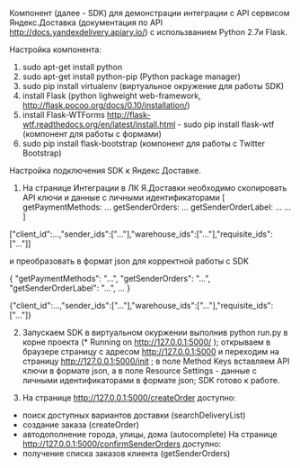 Компонент (далее - SDK) для демонстрации интеграции с API сервисом Яндекс.Доставка (документация по API http://docs.yandexdelivery.apiary.io/) с использванием Python 2.7и Flask.

Настройка компонента:
1. sudo apt-get install python
2. sudo apt-get install python-pip (Python package manager)
3. sudo pip install virtualenv (виртуальное окружение для работы SDK)
4. install Flask (python lighweight web-framework, http://flask.pocoo.org/docs/0.10/installation/)
5. install Flask-WTForms http://flask-wtf.readthedocs.org/en/latest/install.html - sudo pip install flask-wtf (компонент для работы с формами)
6. sudo pip install flask-bootstrap (компонент для работы с Twitter Bootstrap)

Настройка подключения SDK к Яндекс Доставке.
1. На странице Интеграции в ЛК Я.Доставки необходимо скопировать API ключи и данные с личными идентификаторами
[
getPaymentMethods: ...
getSenderOrders: ...
getSenderOrderLabel: ...
...
]

["client_id":...,"sender_ids":["..."],"warehouse_ids":["..."],"requisite_ids":["..."]]

и преобразовать в формат json для корректной работы с SDK

{
  "getPaymentMethods": "...",
  "getSenderOrders": "...",
  "getSenderOrderLabel": "...",
  ...
}

{"client_id":...,"sender_ids":["..."],"warehouse_ids":["..."],"requisite_ids":["..."]}

2. Запускаем SDK в виртуальном окуржении выполнив python run.py в корне проекта (* Running on http://127.0.0.1:5000/ ); 
открываем в браузере страницу с адресом http://127.0.0.1:5000 и переходим на страницу http://127.0.0.1:5000/init ;
в поле Method Keys вставляем API ключи в формате json, а в поле Resource Settings - данные с личными идентификаторами в формате json;
SDK готово к работе.

3. На странице http://127.0.0.1:5000/createOrder доступно: 
- поиск доступных вариантов доставки (searchDeliveryList) 
- создание заказа (createOrder)
- автодополнение города, улицы, дома (autocomplete)
   На странице http://127.0.0.1:5000/confirmSenderOrders доступно:
- получение списка заказов клиента (getSenderOrders)
